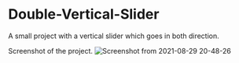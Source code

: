 # Double-Vertical-Slider


A small project with a vertical slider which goes in both direction.

Screenshot of the project.
![Screenshot from 2021-08-29 20-48-26](https://user-images.githubusercontent.com/43684497/131255718-a3e09f6d-c467-4548-9415-51006d1f5cab.png)

